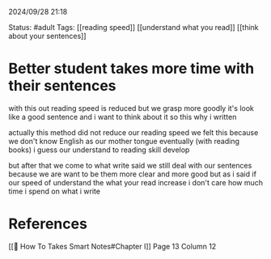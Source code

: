 2024/09/28
21:18

Status: #adult
Tags: [[reading speed]] [[understand what you read]] [[think about your sentences]]
# Better student takes more time with their sentences

with this out reading speed is reduced but we grasp more goodly
it's look like a good sentence and i want to think about it so this why i written

actually this method did not reduce our reading speed we felt this because we don't know English as our mother tongue eventually (with reading books) i guess our understand to reading skill develop

but after that we come to what write said we still deal with our sentences because we are want to be them more clear and more good
but as i said if our speed of understand the what your read increase i don't care how much time i spend on what i write 

# References

[[📙 How To Takes Smart Notes#Chapter I]] Page 13 Column 12